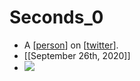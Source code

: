 # Seconds_0
- A [[person]] on [[twitter]].
- [[September 26th, 2020]]
- ![](https://firebasestorage.googleapis.com/v0/b/firescript-577a2.appspot.com/o/imgs%2Fapp%2Fflancia%2Ftt8y9doSG_.png?alt=media&token=bd1d5b69-82d7-452b-aec8-d694f94d7110)

[//begin]: # "Autogenerated link references for markdown compatibility"
[person]: person "Person"
[twitter]: twitter "Twitter"
[//end]: # "Autogenerated link references"